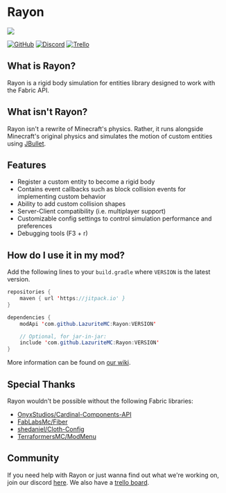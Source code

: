 # Rayon

![](https://github.com/LazuriteMC/Rayon/blob/main/src/main/resources/assets/rayon/icon.png?raw=true)

[![GitHub](https://img.shields.io/github/license/LazuriteMC/Rayon?color=A31F34&label=License&labelColor=8A8B8C)](https://github.com/LazuriteMC/Thimble/blob/main/LICENSE)
[![Discord](https://img.shields.io/discord/719662192601071747?color=7289DA&label=Discord&labelColor=2C2F33&logo=Discord)](https://discord.gg/NNPPHN7b3P)
[![Trello](https://img.shields.io/static/v1?label=Trello&message=Board&color=FFFFFF&logo=Trello&labelColor=0052CC)](https://trello.com/b/SNaD9BVr/rayon)

## What is Rayon?
Rayon is a rigid body simulation for entities library designed to work with the Fabric API.

## What isn't Rayon?
Rayon isn't a rewrite of Minecraft's physics. Rather, it runs alongside Minecraft's original physics
and simulates the motion of custom entities using [JBullet](http://jbullet.advel.cz/).

## Features
* Register a custom entity to become a rigid body
* Contains event callbacks such as block collision events for implementing custom behavior
* Ability to add custom collision shapes
* Server-Client compatibility (i.e. multiplayer support)
* Customizable config settings to control simulation performance and preferences
* Debugging tools (F3 + r)

## How do I use it in my mod?
Add the following lines to your `build.gradle` where `VERSION` is the latest version.
```java
repositories {
    maven { url 'https://jitpack.io' }
}

dependencies {
    modApi 'com.github.LazuriteMC:Rayon:VERSION'

    // Optional, for jar-in-jar:
    include 'com.github.LazuriteMC:Rayon:VERSION'
}
```

More information can be found on [our wiki](https://docs.lazurite.dev/rayon/getting-started).

## Special Thanks
Rayon wouldn't be possible without the following Fabric libraries:
* [OnyxStudios/Cardinal-Components-API](https://github.com/OnyxStudios/Cardinal-Components-API)
* [FabLabsMc/Fiber](https://github.com/FabLabsMC/fiber)
* [shedaniel/Cloth-Config](https://github.com/shedaniel/cloth-config)
* [TerraformersMC/ModMenu](https://github.com/TerraformersMC/ModMenu)

## Community
If you need help with Rayon or just wanna find out what we're working on, join our discord [here](https://discord.gg/NNPPHN7b3P). We also have a [trello board](https://trello.com/b/SNaD9BVr/rayon).

